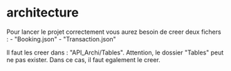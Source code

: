 # architecture

Pour lancer le projet correctement vous aurez besoin de creer deux fichers :
    - "Booking.json"
    - "Transaction.json"

Il faut les creer dans : "API_Archi/Tables".
Attention, le dossier "Tables" peut ne pas exister. Dans ce cas, il faut egalement le creer.